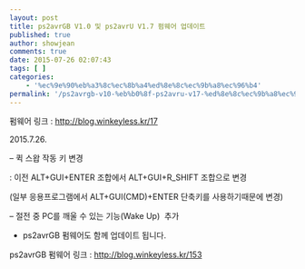 ```yaml
---
layout: post
title: ps2avrGB V1.0 및 ps2avrU V1.7 펌웨어 업데이트
published: true
author: showjean
comments: true
date: 2015-07-26 02:07:43
tags: [ ]
categories:
    - '%ec%9e%90%eb%a3%8c%ec%8b%a4%ed%8e%8c%ec%9b%a8%ec%96%b4'
permalink: '/ps2avrgb-v10-%eb%b0%8f-ps2avru-v17-%ed%8e%8c%ec%9b%a8%ec%96%b4-%ec%97%85%eb%8d%b0%ec%9d%b4%ed%8a%b8-2'
---
```

펌웨어 링크 : http://blog.winkeyless.kr/17



2015.7.26.



&#8211; 퀵 스왑 작동 키 변경

: 이전 ALT+GUI+ENTER 조합에서&nbsp;ALT+GUI+R_SHIFT 조합으로 변경

(일부 응용프로그램에서&nbsp;ALT+GUI(CMD)+ENTER 단축키를 사용하기때문에&nbsp;변경)





&#8211; 절전 중 PC를 깨울 수 있는 기능(Wake Up)&nbsp; 추가







* ps2avrGB 펌웨어도 함께 업데이트 됩니다.

ps2avrGB 펌웨어 링크 : http://blog.winkeyless.kr/153